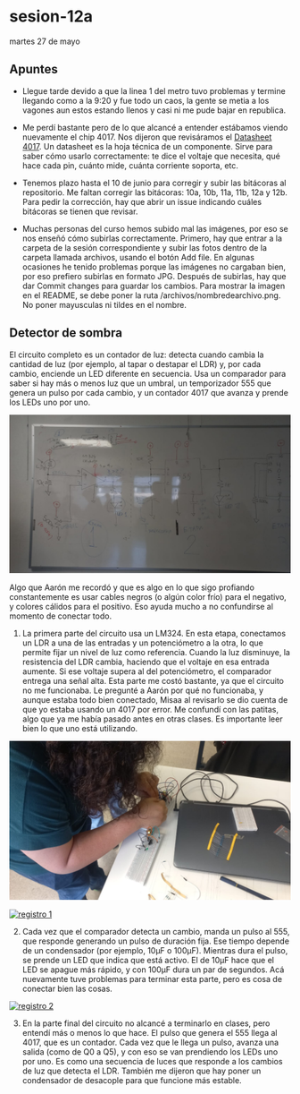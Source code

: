 # sesion-12a

martes 27 de mayo

## Apuntes
- Llegue tarde devido a que la linea 1 del metro tuvo problemas y termine llegando como a la 9:20 y fue todo un caos, la gente se metia a los vagones aun estos estando llenos y casi ni me pude bajar en republica.

- Me perdí bastante pero de lo que alcancé a entender estábamos viendo nuevamente el chip 4017. Nos dijeron que revisáramos el  [Datasheet 4017](https://www.ti.com/lit/ds/symlink/cd4017b-mil.pdf?ts=1748292720173&ref_url=https%253A%252F%252Fwww.google.com%252F). Un datasheet es la hoja técnica de un componente. Sirve para saber cómo usarlo correctamente: te dice el voltaje que necesita, qué hace cada pin, cuánto mide, cuánta corriente soporta, etc.

- Tenemos plazo hasta el 10 de junio para corregir y subir las bitácoras al repositorio. Me faltan corregir las bitácoras: 10a, 10b, 11a, 11b, 12a y 12b. Para pedir la corrección, hay que abrir un issue indicando cuáles bitácoras se tienen que revisar.
  
- Muchas personas del curso hemos subido mal las imágenes, por eso se nos enseñó cómo subirlas correctamente. Primero, hay que entrar a la carpeta de la sesión correspondiente y subir las fotos dentro de la carpeta llamada archivos, usando el botón Add file. En algunas ocasiones he tenido problemas porque las imágenes no cargaban bien, por eso prefiero subirlas en formato JPG. Después de subirlas, hay que dar Commit changes para guardar los cambios. Para mostrar la imagen en el README, se debe poner la ruta /archivos/nombredearchivo.png. No poner mayusculas ni tildes en el nombre.

## Detector de sombra

El circuito completo es un contador de luz: detecta cuando cambia la cantidad de luz (por ejemplo, al tapar o destapar el LDR) y, por cada cambio, enciende un LED diferente en secuencia. Usa un comparador para saber si hay más o menos luz que un umbral, un temporizador 555 que genera un pulso por cada cambio, y un contador 4017 que avanza y prende los LEDs uno por uno.

![pizarra circuito](./archivos/pizarra.jpg)  

Algo que Aarón me recordó y que es algo en lo que sigo profiando constantemente es usar cables negros (o algún color frío) para el negativo, y colores cálidos para el positivo. Eso ayuda mucho a no confundirse al momento de conectar todo.

1. La primera parte del circuito usa un LM324. En esta etapa, conectamos un LDR a una de las entradas y un potenciómetro a la otra, lo que permite fijar un nivel de luz como referencia. Cuando la luz disminuye, la resistencia del LDR cambia, haciendo que el voltaje en esa entrada aumente. Si ese voltaje supera al del potenciómetro, el comparador entrega una señal alta. Esta parte me costó bastante, ya que el circuito no me funcionaba. Le pregunté a Aarón por qué no funcionaba, y aunque estaba todo bien conectado, Misaa al revisarlo se dio cuenta de que yo estaba usando un 4017 por error. Me confundí con las patitas, algo que ya me había pasado antes en otras clases. Es importante leer bien lo que uno está utilizando.

![aarón revisando que este bien conectado](./archivos/ayuda.jpg)

[![registro 1](https://img.youtube.com/vi/Hjm08we3xsU/0.jpg)](https://www.youtube.com/shorts/Hjm08we3xsU)


2. Cada vez que el comparador detecta un cambio, manda un pulso al 555, que responde generando un pulso de duración fija. Ese tiempo depende de un condensador (por ejemplo, 10µF o 100µF). Mientras dura el pulso, se prende un LED que indica que está activo. El de 10µF hace que el LED se apague más rápido, y con 100µF dura un par de segundos. Acá nuevamente tuve problemas para terminar esta parte, pero es cosa de conectar bien las cosas.

[![registro 2](https://img.youtube.com/vi/JcL49nXyNDk/0.jpg)](https://youtu.be/JcL49nXyNDk)


3. En la parte final del circuito no alcancé a terminarlo en clases, pero entendí más o menos lo que hace. El pulso que genera el 555 llega al 4017, que es un contador. Cada vez que le llega un pulso, avanza una salida (como de Q0 a Q5), y con eso se van prendiendo los LEDs uno por uno. Es como una secuencia de luces que responde a los cambios de luz que detecta el LDR. También me dijeron que hay poner un condensador de desacople para que funcione más estable.

